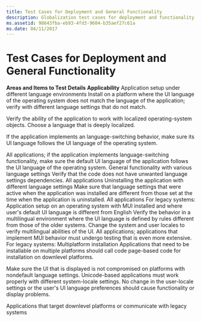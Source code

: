 ```yaml
---
title: Test Cases for Deployment and General Functionality
description: Globalization test cases for deployment and functionality.
ms.assetid: 98643fba-eb93-4fd3-9604-b35aef27c61a
ms.date: 04/11/2017
---
```


# Test Cases for Deployment and General Functionality

**Areas and Items to Test**
**Details**
**Applicability**
Application setup under different language environments
Install on a platform where the UI language of the operating system does not match the language of the application; verify with different language settings that do not match.

Verify the ability of the application to work with localized operating-system objects. Choose a language that is deeply localized.

If the application implements an language-switching behavior, make sure its UI language follows the UI language of the operating system.

All applications; if the application implements language-switching functionality, make sure the default UI language of the application follows the UI language of the operating system.
General functionality with various language settings
Verify that the code does not have unwanted language settings dependencies.
All applications
Uninstalling the application with different language settings
Make sure that language settings that were active when the application was installed are different from those set at the time when the application is uninstalled.
All applications
For legacy systems: Application setup on an operating system with MUI installed and where user's default UI language is different from English
Verify the behavior in a multilingual environment where the UI language is defined by rules different from those of the older systems. Change the system and user locales to verify multilingual abilities of the UI.
All applications; applications that implement MUI behavior must undergo testing that is even more extensive.
For legacy systems: Multiplatform installation
Applications that need to be installable on multiple platforms should call code page-based code for installation on downlevel platforms.

Make sure the UI that is displayed is not compromised on platforms with nondefault language settings. Unicode-based applications must work properly with different system-locale settings. No change in the user-locale settings or the user's UI language preferences should cause functionality or display problems.

Applications that target downlevel platforms or communicate with legacy systems


